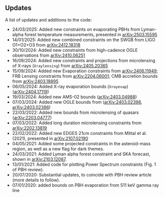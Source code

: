 ## Updates

A list of updates and additions to the code:

- 24/03/2025: Added new constraints on evaporating PBHs from Lyman-alpha forest temperature measurements, presented in [arXiv:2503.15595](https://arxiv.org/abs/2503.15595)  
- 14/01/2025: Added new combined constraints on the SWGB from LIGO O1+O2+O3 from [arXiv:2412.18318](https://arxiv.org/abs/2412.18318)  
- 30/10/2024: Added new constraints from high-cadence OGLE observations from [arXiv:2410.06251](https://arxiv.org/abs/2410.06251)  
- 16/09/2024: Added new constraints and projections from microlensing of X-rays (`Xraylensing`) from [arXiv:2405.20365](https://arxiv.org/abs/2405.20365)  
- 15/09/2024: Added new Evaporation constraints from [arXiv:2406.11949](https://arxiv.org/abs/2406.11949); FRB Lensing constraints from [arXiv:2204.06001](https://arxiv.org/abs/2204.06001); CMB accretion bounds from [arXiv:2403.18895](https://arxiv.org/abs/2403.18895)  
- 06/05/2024: Added X-ray evaporation bounds (`Xrayevap`) ([arXiv:2404.17119](https://arxiv.org/abs/2404.17119))
- 19/03/2024: Added new AMS-02 bounds ([arXiv:2403.04988](https://arxiv.org/abs/2403.04988))  
- 07/03/2024: Added new OGLE bounds from ([arXiv:2403.02398](https://arxiv.org/abs/2403.02398), [arXiv:2403.02386](https://arxiv.org/abs/2403.02386))
- 22/03/2022: Added new bounds from microlensing of quasars ([arXiv:2203.04777](https://arxiv.org/abs/2203.04777))
- 07/03/2022: Added long duration microlensing constraints from [arXiv:2202.13819](https://arxiv.org/abs/2202.13819)  
- 22/02/2022: Added new EDGES 21cm constraints from Mittal et al. (2021), presented in [arXiv:2107.02190](https://arxiv.org/abs/2107.02190)  
- 04/05/2021: Added some projected constraints in the asteroid-mass region, as well as a new flag for dark themes.
- 24/03/2021: Added Lyman alpha forest constraint and SKA forecast, shown in [arXiv:2103.12087](https://arxiv.org/abs/2103.12087).
- 13/01/2021: Added code for plotting Power Spectrum constraints (Fig. 1 of PBH review).
- 20/07/2020: Substantial updates, to coincide with PBH review article (more details to follow).
- 07/01/2020: added bounds on PBH evaporation from 511 keV gamma ray line

